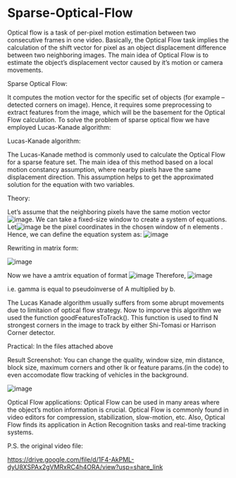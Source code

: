 # Sparse-Optical-Flow

Optical flow is a task of per-pixel motion estimation between two consecutive frames in one video. Basically, the Optical Flow task implies the calculation of the shift vector for pixel as an object displacement difference between two neighboring images. The main idea of Optical Flow is to estimate the object’s displacement vector caused by it’s motion or camera movements.

Sparse Optical Flow: 

It computes the motion vector for the specific set of objects (for example – detected corners on image). Hence, it requires some preprocessing to extract features from the image, which will be the basement for the Optical Flow calculation.
To solve the problem of sparse optical flow we have employed Lucas-Kanade algorithm:


Lucas-Kanade algorithm:

The Lucas-Kanade method is commonly used to calculate the Optical Flow for a sparse feature set. The main idea of this method based on a local motion constancy assumption, where nearby pixels have the same displacement direction. This assumption helps to get the approximated solution for the equation with two variables.


Theory:

Let’s assume that the neighboring pixels have the same motion vector ![image](https://user-images.githubusercontent.com/86003669/205465307-7a7ed527-46c3-4afd-bb1d-242fcb341eac.png). We can take a fixed-size window to create a system of equations. Let![image](https://user-images.githubusercontent.com/86003669/205465316-34dea72f-c474-467a-a944-95598f6202f6.png) be the pixel coordinates in the chosen window of n elements . Hence, we can define the equation system as:
![image](https://user-images.githubusercontent.com/86003669/205465329-56acc2af-e140-493e-bc1f-f59acf0e204f.png)

Rewriting in matrix form:

![image](https://user-images.githubusercontent.com/86003669/205465340-5b7a272e-b53a-4efd-a47d-6cdaa950ba31.png)

Now we have a amtrix equation of format ![image](https://user-images.githubusercontent.com/86003669/205465356-4b16f370-96a0-49b2-bec7-40e31c7f8de1.png)
Therefore,
![image](https://user-images.githubusercontent.com/86003669/205465369-1838655f-47c0-4f89-af00-20eb92a4e991.png)

i.e. gamma is equal to pseudoinverse of A multiplied by b.

The Lucas Kanade algorithm usually suffers from some abrupt movements due to limitaion of optical flow strategy. Now to imporve this algorithm we used the function goodFeaturesToTrack(). This function is used to find N strongest corners in the image to track by either Shi-Tomasi or Harrison Corner detector.


Practical:
In the files attached above

Result Screenshot: You can change the quality, window size, min distance, block size, maximum corners and other lk or feature params.(in the code) to even accomodate flow tracking of vehicles in the background.


![image](https://user-images.githubusercontent.com/86003669/205465706-6b112177-1c3d-4b5a-b89c-a1c126cf13a7.png)



Optical Flow applications:
Optical Flow can be used in many areas where the object’s motion information is crucial. Optical Flow is commonly found in video editors for compression, stabilization, slow-motion, etc. Also, Optical Flow finds its application in Action Recognition tasks and real-time tracking systems.


P.S. the original video file:

https://drive.google.com/file/d/1F4-AkPML-dyU8XSPAx2gVMRxRC4h4ORA/view?usp=share_link
